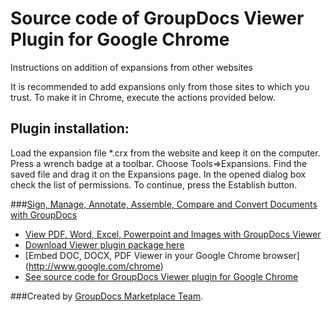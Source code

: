 Source code of GroupDocs Viewer Plugin for Google Chrome
===============================

Instructions on addition of expansions from other websites

It is recommended to add expansions only from those sites to which you trust. To make it in Chrome, execute the actions provided below.

## Plugin installation:

Load the expansion file *.crx from the website and keep it on the computer.
Press a wrench badge at a toolbar.
Choose Tools=>Expansions.
Find the saved file and drag it on the Expansions page.
In the opened dialog box check the list of permissions. To continue, press the Establish button.

###[Sign, Manage, Annotate, Assemble, Compare and Convert Documents with GroupDocs](http://groupdocs.com)
* [View PDF, Word, Excel, Powerpoint and Images with GroupDocs Viewer](http://groupdocs.com/apps/viewer)
* [Download Viewer plugin package here](https://github.com/liosha2007/groupdocs-chrome-viewer)
* [Embed DOC, DOCX, PDF Viewer in your Google Chrome browser] (http://www.google.com/chrome)
* [See source code for GroupDocs Viewer plugin for Google Chrome](https://github.com/liosha2007/groupdocs-chrome-viewer-source)

###Created by [GroupDocs Marketplace Team](http://groupdocs.com/marketplace/).